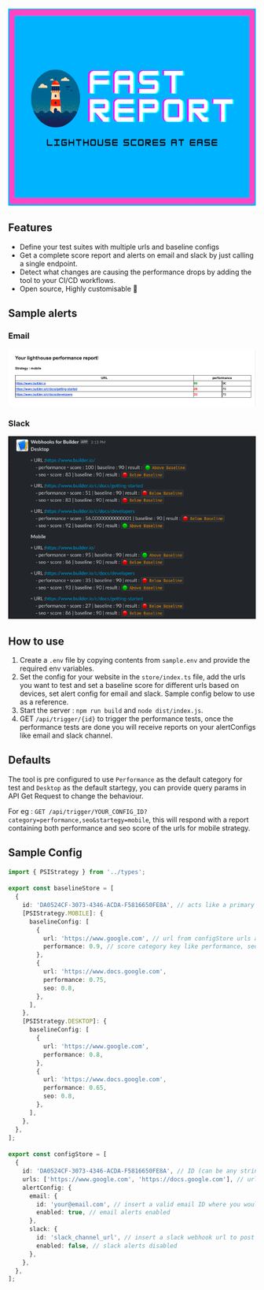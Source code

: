 <p align="center">
  <img src="docs/hero.png" height="400" />
</p>

## Features

- Define your test suites with multiple urls and baseline configs
- Get a complete score report and alerts on email and slack by just calling a single endpoint.
- Detect what changes are causing the performance drops by adding the tool to your CI/CD workflows.
- Open source, Highly customisable 🚀

## Sample alerts

### Email

![email-report.png](./docs/email-report.png)

### Slack

![slack-report.png](./docs/slack-report.png)

## How to use

1. Create a `.env` file by copying contents from `sample.env` and provide the required env variables.
2. Set the config for your website in the `store/index.ts` file, add the urls you want to test and set a baseline score for different urls based on devices, set alert config for email and slack. Sample config below to use as a reference.
3. Start the server : `npm run build` and `node dist/index.js`.
4. GET `/api/trigger/{id}` to trigger the performance tests, once the performance tests are done you will
   receive reports on your alertConfigs like email and slack channel.

## Defaults

The tool is pre configured to use `Performance` as the default category for test and `Desktop` as the default startegy, you can provide query params in API Get Request to change the behaviour.

For eg : `GET /api/trigger/YOUR_CONFIG_ID?category=performance,seo&startegy=mobile`, this will respond with a report containing both performance and seo score of the urls for mobile strategy.

## Sample Config

```ts
import { PSIStrategy } from '../types';

export const baselineStore = [
  {
    id: 'DA0524CF-3073-4346-ACDA-F5816650FE8A', // acts like a primary key for a test suite
    [PSIStrategy.MOBILE]: {
      baselineConfig: [
        {
          url: 'https://www.google.com', // url from configStore urls array
          performance: 0.9, // score category key like performance, seo, accessibility , best-practises
        },
        {
          url: 'https://www.docs.google.com',
          performance: 0.75,
          seo: 0.8,
        },
      ],
    },
    [PSIStrategy.DESKTOP]: {
      baselineConfig: [
        {
          url: 'https://www.google.com',
          performance: 0.8,
        },
        {
          url: 'https://www.docs.google.com',
          performance: 0.65,
          seo: 0.8,
        },
      ],
    },
  },
];

export const configStore = [
  {
    id: 'DA0524CF-3073-4346-ACDA-F5816650FE8A', // ID (can be any string) for associating baseline with config
    urls: ['https://www.google.com', 'https://docs.google.com'], // urls to be included in the test suite
    alertConfig: {
      email: {
        id: 'your@email.com', // insert a valid email ID where you would like to get alerts
        enabled: true, // email alerts enabled
      },
      slack: {
        id: 'slack_channel_url', // insert a slack webhook url to post data to
        enabled: false, // slack alerts disabled
      },
    },
  },
];
```
